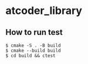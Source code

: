 # atcoder_library
## How to run test

```console
$ cmake -S . -B build
$ cmake --build build
$ cd build && ctest
```
